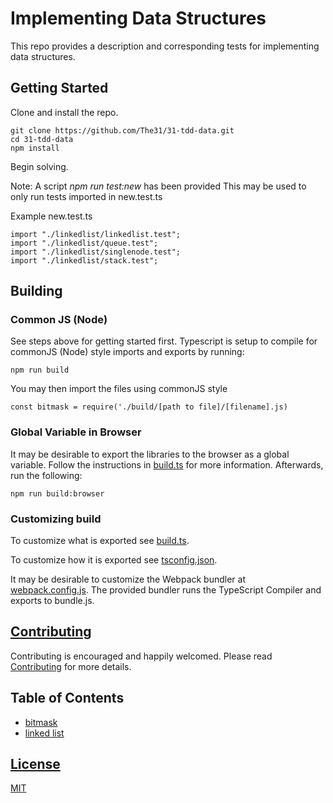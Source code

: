 # Implementing Data Structures
This repo provides a description and corresponding tests for implementing data structures.

## Getting Started
Clone and install the repo.

``` batch
git clone https://github.com/The31/31-tdd-data.git
cd 31-tdd-data
npm install
```

Begin solving.

Note: A script _npm run test:new_ has been provided
This may be used to only run tests imported in new.test.ts

Example new.test.ts
```
import "./linkedlist/linkedlist.test";
import "./linkedlist/queue.test";
import "./linkedlist/singlenode.test";
import "./linkedlist/stack.test";
```

## Building
### Common JS (Node)
See steps above for getting started first.
Typescript is setup to compile for commonJS (Node) style
imports and exports by running:

``` batch
npm run build
```

You may then import the files using commonJS style

```
const bitmask = require('./build/[path to file]/[filename].js)
```

### Global Variable in Browser
It may be desirable to export the libraries to the browser
as a global variable. Follow the instructions in [build.ts](build.ts)
for more information. Afterwards, run the following:

``` batch
npm run build:browser
```

### Customizing build
To customize what is exported see [build.ts](build.ts).

To customize how it is exported see [tsconfig.json](tsconfig.json).

It may be desirable to customize the Webpack bundler at [webpack.config.js](webpack.config.js).
The provided bundler runs the TypeScript Compiler and exports to bundle.js.

## [Contributing](CONTRIBUTING.md)
Contributing is encouraged and happily welcomed.
Please read [Contributing](CONTRIBUTING.md) for more details.

## Table of Contents
- [bitmask](/bitmask/README.md)
- [linked list](/linkedlist/README.md)

## [License](LICENSE)
[MIT](LICENSE)
